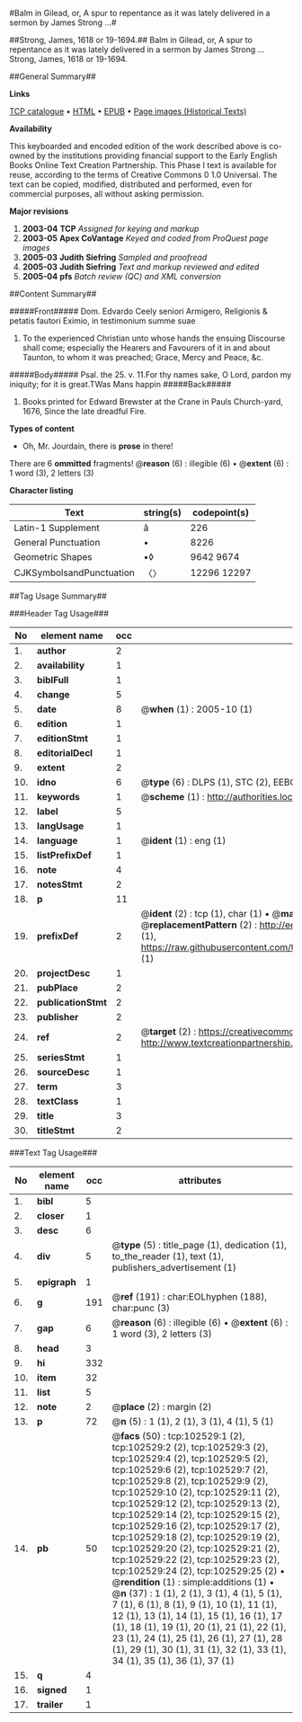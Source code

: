 #Balm in Gilead, or, A spur to repentance as it was lately delivered in a sermon by James Strong ...#

##Strong, James, 1618 or 19-1694.##
Balm in Gilead, or, A spur to repentance as it was lately delivered in a sermon by James Strong ...
Strong, James, 1618 or 19-1694.

##General Summary##

**Links**

[TCP catalogue](http://www.ota.ox.ac.uk/tcp/)  • 
[HTML](http://tei.it.ox.ac.uk/tcp/Texts-HTML/free/A61/A61837.html)  • 
[EPUB](http://tei.it.ox.ac.uk/tcp/Texts-EPUB/free/A61/A61837.epub) • 
[Page images (Historical Texts)](https://data.historicaltexts.jisc.ac.uk/view?pubId=eebo-14524500e&pageId=eebo-14524500e-102529-1)

**Availability**

This keyboarded and encoded edition of the
	       work described above is co-owned by the institutions
	       providing financial support to the Early English Books
	       Online Text Creation Partnership. This Phase I text is
	       available for reuse, according to the terms of Creative
	       Commons 0 1.0 Universal. The text can be copied,
	       modified, distributed and performed, even for
	       commercial purposes, all without asking permission.

**Major revisions**

1. __2003-04__ __TCP__ *Assigned for keying and markup*
1. __2003-05__ __Apex CoVantage__ *Keyed and coded from ProQuest page images*
1. __2005-03__ __Judith Siefring__ *Sampled and proofread*
1. __2005-03__ __Judith Siefring__ *Text and markup reviewed and edited*
1. __2005-04__ __pfs__ *Batch review (QC) and XML conversion*

##Content Summary##

#####Front#####
Dom. Edvardo Ceely seniori Armigero, Religionis & petatis fautori Eximio, in testimonium summe suae 
1. To the experienced Christian unto whose hands the ensuing Discourse shall come; especially the Hearers and Favourers of it in and about Taunton, to whom it was preached; Grace, Mercy and Peace, &c.

#####Body#####
Psal. the 25. v. 11.For thy names sake, O Lord, pardon my iniquity; for it is great.TWas Mans happin
#####Back#####

1. Books printed for Edward Brewster at the Crane in Pauls Church-yard, 1676, Since the late dreadful Fire.

**Types of content**

  * Oh, Mr. Jourdain, there is **prose** in there!

There are 6 **ommitted** fragments! 
 @__reason__ (6) : illegible (6)  •  @__extent__ (6) : 1 word (3), 2 letters (3)

**Character listing**


|Text|string(s)|codepoint(s)|
|---|---|---|
|Latin-1 Supplement|â|226|
|General Punctuation|•|8226|
|Geometric Shapes|▪◊|9642 9674|
|CJKSymbolsandPunctuation|〈〉|12296 12297|

##Tag Usage Summary##

###Header Tag Usage###

|No|element name|occ|attributes|
|---|---|---|---|
|1.|__author__|2||
|2.|__availability__|1||
|3.|__biblFull__|1||
|4.|__change__|5||
|5.|__date__|8| @__when__ (1) : 2005-10 (1)|
|6.|__edition__|1||
|7.|__editionStmt__|1||
|8.|__editorialDecl__|1||
|9.|__extent__|2||
|10.|__idno__|6| @__type__ (6) : DLPS (1), STC (2), EEBO-CITATION (1), OCLC (1), VID (1)|
|11.|__keywords__|1| @__scheme__ (1) : http://authorities.loc.gov/ (1)|
|12.|__label__|5||
|13.|__langUsage__|1||
|14.|__language__|1| @__ident__ (1) : eng (1)|
|15.|__listPrefixDef__|1||
|16.|__note__|4||
|17.|__notesStmt__|2||
|18.|__p__|11||
|19.|__prefixDef__|2| @__ident__ (2) : tcp (1), char (1)  •  @__matchPattern__ (2) : ([0-9\-]+):([0-9IVX]+) (1), (.+) (1)  •  @__replacementPattern__ (2) : http://eebo.chadwyck.com/downloadtiff?vid=$1&page=$2 (1), https://raw.githubusercontent.com/textcreationpartnership/Texts/master/tcpchars.xml#$1 (1)|
|20.|__projectDesc__|1||
|21.|__pubPlace__|2||
|22.|__publicationStmt__|2||
|23.|__publisher__|2||
|24.|__ref__|2| @__target__ (2) : https://creativecommons.org/publicdomain/zero/1.0/ (1), http://www.textcreationpartnership.org/docs/. (1)|
|25.|__seriesStmt__|1||
|26.|__sourceDesc__|1||
|27.|__term__|3||
|28.|__textClass__|1||
|29.|__title__|3||
|30.|__titleStmt__|2||


###Text Tag Usage###

|No|element name|occ|attributes|
|---|---|---|---|
|1.|__bibl__|5||
|2.|__closer__|1||
|3.|__desc__|6||
|4.|__div__|5| @__type__ (5) : title_page (1), dedication (1), to_the_reader (1), text (1), publishers_advertisement (1)|
|5.|__epigraph__|1||
|6.|__g__|191| @__ref__ (191) : char:EOLhyphen (188), char:punc (3)|
|7.|__gap__|6| @__reason__ (6) : illegible (6)  •  @__extent__ (6) : 1 word (3), 2 letters (3)|
|8.|__head__|3||
|9.|__hi__|332||
|10.|__item__|32||
|11.|__list__|5||
|12.|__note__|2| @__place__ (2) : margin (2)|
|13.|__p__|72| @__n__ (5) : 1 (1), 2 (1), 3 (1), 4 (1), 5 (1)|
|14.|__pb__|50| @__facs__ (50) : tcp:102529:1 (2), tcp:102529:2 (2), tcp:102529:3 (2), tcp:102529:4 (2), tcp:102529:5 (2), tcp:102529:6 (2), tcp:102529:7 (2), tcp:102529:8 (2), tcp:102529:9 (2), tcp:102529:10 (2), tcp:102529:11 (2), tcp:102529:12 (2), tcp:102529:13 (2), tcp:102529:14 (2), tcp:102529:15 (2), tcp:102529:16 (2), tcp:102529:17 (2), tcp:102529:18 (2), tcp:102529:19 (2), tcp:102529:20 (2), tcp:102529:21 (2), tcp:102529:22 (2), tcp:102529:23 (2), tcp:102529:24 (2), tcp:102529:25 (2)  •  @__rendition__ (1) : simple:additions (1)  •  @__n__ (37) : 1 (1), 2 (1), 3 (1), 4 (1), 5 (1), 7 (1), 6 (1), 8 (1), 9 (1), 10 (1), 11 (1), 12 (1), 13 (1), 14 (1), 15 (1), 16 (1), 17 (1), 18 (1), 19 (1), 20 (1), 21 (1), 22 (1), 23 (1), 24 (1), 25 (1), 26 (1), 27 (1), 28 (1), 29 (1), 30 (1), 31 (1), 32 (1), 33 (1), 34 (1), 35 (1), 36 (1), 37 (1)|
|15.|__q__|4||
|16.|__signed__|1||
|17.|__trailer__|1||
